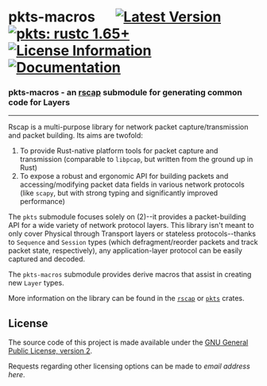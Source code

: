 # pkts-macros &emsp; [![Latest Version]][crates.io] [![pkts: rustc 1.65+]][Rust 1.65] [![License Information]][GPLv2] [![Documentation]][docs.rs]

[Latest Version]: https://img.shields.io/crates/v/pkts-macros.svg
[crates.io]: https://crates.io/crates/pkts-macros
[pkts: rustc 1.65+]: https://img.shields.io/badge/MSRV-rustc_1.65+-orange.svg
[Rust 1.65]: https://blog.rust-lang.org/2022/11/03/Rust-1.65.0.html
[License Information]: https://img.shields.io/crates/l/pkts-macros.svg
[GPLv2]: https://www.gnu.org/licenses/old-licenses/gpl-2.0.html
[Documentation]: https://docs.rs/pkts-macros/badge.svg
[docs.rs]: https://docs.rs/pkts-macros/


### **pkts-macros - an [rscap](https://crates.io/crates/rscap) submodule for generating common code for Layers**

---

Rscap is a multi-purpose library for network packet capture/transmission and packet building. Its aims are twofold:

1. To provide Rust-native platform tools for packet capture and transmission (comparable to `libpcap`, but written from the ground up in Rust)
2. To expose a robust and ergonomic API for building packets and accessing/modifying packet data fields in various network protocols (like `scapy`, but with strong typing and significantly improved performance)

The `pkts` submodule focuses solely on (2)--it provides a packet-building API for a wide variety of network protocol layers.
This library isn't meant to only cover Physical through Transport layers or stateless protocols--thanks to `Sequence` and `Session` types (which defragment/reorder packets and track packet state, respectively), any application-layer protocol can be easily captured and decoded.

The `pkts-macros` submodule provides derive macros that assist in creating new `Layer` types.

More information on the library can be found in the [`rscap`](https://crates.io/crates/rscap) or [`pkts`](https://crates.io/crates/pkts) crates.

## License

The source code of this project is made available under the [GNU General Public License, version 2][GPLv2].

Requests regarding other licensing options can be made to *email address here*.